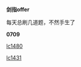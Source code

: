 **剑指offer**

每天总刷几道题，不然手生了

**0709**

[lc1480](https://leetcode-cn.com/problems/running-sum-of-1d-array/)

[lc1431](https://leetcode-cn.com/problems/kids-with-the-greatest-number-of-candies)